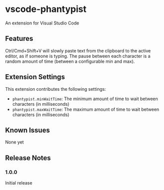 # vscode-phantypist

An extension for Visual Studio Code

## Features

Ctrl/Cmd+Shift+V will slowly paste text from the clipboard to the active editor, as if someone is typing.  The pause between each character is a random amount of time (between a configurable min and max).

## Extension Settings

This extension contributes the following settings:

* `phantypist.minWaitTime`: The minimum amount of time to wait between characters (in milliseconds)
* `phantypist.maxWaitTime`: The maximum amount of time to wait between characters (in milliseconds)

## Known Issues

None yet

## Release Notes

### 1.0.0

Initial release